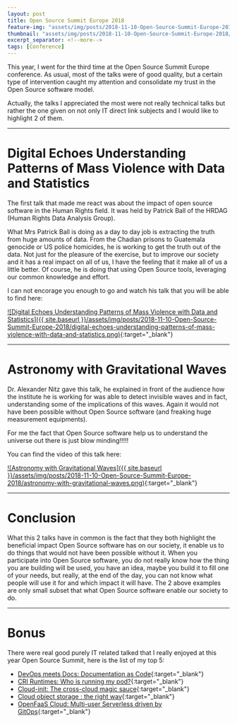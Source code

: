 ```yaml
---
layout: post
title: Open Source Summit Europe 2018
feature-img: "assets/img/posts/2018-11-10-Open-Source-Summit-Europe-2018/OSSEU18_Banner.jpg"
thumbnail: "assets/img/posts/2018-11-10-Open-Source-Summit-Europe-2018/OSSEU18_Banner.jpg"
excerpt_separator: <!--more-->
tags: [Conference]
---
```


This year, I went for the third time at the Open Source Summit Europe conference. As usual, most of the talks were of good quality, but a certain type of intervention caught my attention and consolidate my trust in the Open Source software model.
<!--more-->

Actually, the talks I appreciated the most were not really technical talks but rather the one given on not only IT direct link subjects and I would like to highlight 2 of them.

---

# Digital Echoes Understanding Patterns of Mass Violence with Data and Statistics

The first talk that made me react was about the impact of open source software in the Human Rights field. It was held by Patrick Ball of the HRDAG (Human Rights Data Analysis Group).

What Mrs Patrick Ball is doing as a day to day job is extracting the truth from huge amounts of data. From the Chadian prisons to Guatemala genocide or US police homicides, he is working to get the truth out of the data. Not just for the pleasure of the exercise, but to improve our society and it has a real impact on all of us, I have the feeling that it make all of us a little better. Of course, he is doing that using Open Source tools, leveraging our common knowledge and effort.

I can not encorage you enough to go and watch his talk that you will be able to find here:

[![Digital Echoes Understanding Patterns of Mass Violence with Data and Statistics]({{ site.baseurl }}/assets/img/posts/2018-11-10-Open-Source-Summit-Europe-2018/digital-echoes-understanding-patterns-of-mass-violence-with-data-and-statistics.png)](https://www.youtube.com/watch?v=wGF6zAlE1hs&list=PLbzoR-pLrL6qThA7SAbhVfuMbjZsJX1CY){:target="_blank"}

---

# Astronomy with Gravitational Waves

Dr. Alexander Nitz gave this talk, he explained in front of the audience how the institute he is working for was able to detect invisible waves and in fact, understanding some of the implications of this waves. Again it would not have been possible without Open Source software (and freaking huge measurement equipments).

For me the fact that Open Source software help us to understand the universe out there is just blow minding!!!!!

You can find the video of this talk here:

[![Astronomy with Gravitational Waves]({{ site.baseurl }}/assets/img/posts/2018-11-10-Open-Source-Summit-Europe-2018/astronomy-with-gravitational-waves.png)](https://youtu.be/kKmwyvZnPUE?list=PLbzoR-pLrL6qThA7SAbhVfuMbjZsJX1CY){:target="_blank"}

---

# Conclusion

What this 2 talks have in common is the fact that they both highlight the beneficial impact Open Source software has on our society, it enable us to do things that would not have been possible without it. When you participate into Open Source software, you do not really know how the thing you are building will be used, you have an idea, maybe you build it to fill one of your needs, but really, at the end of the day, you can not know what people will use it for and which impact it will have. The 2 above examples are only small subset that what Open Source software enable our society to do.

---

# Bonus

There were real good purely IT related talked that I really enjoyed at this year Open Source Summit, here is the list of my top 5:

- [DevOps meets Docs: Documentation as Code](https://events.linuxfoundation.org/wp-content/uploads/2017/12/DevOps-Meets-Docs-Documentation-as-Code-Robert-Kratky-Red-Hat.pdf){:target="_blank"}
- [CRI Runtimes: Who is running my pod?](https://events.linuxfoundation.org/wp-content/uploads/2017/12/Whos-Running-my-Pods-A-Deep-Dive-into-Kubernetes-and-the-Container-Runtime-Interface-Phil-Estes-IBM.pdf){:target="_blank"}
- [Cloud-init: The cross-cloud magic sauce](https://events.linuxfoundation.org/wp-content/uploads/2017/12/cloud-init-The-cross-cloud-Magic-Sauce-Scott-Moser-Chad-Smith-Canonical.pdf){:target="_blank"}
- [Cloud object storage : the right way](https://events.linuxfoundation.org/wp-content/uploads/2017/12/Cloud-Object-Storage-The-Right-Way-Orit-Wasserman-Lightbits-Labs.pdf){:target="_blank"}
- [OpenFaaS Cloud: Multi-user Serverless driven by GitOps](https://events.linuxfoundation.org/wp-content/uploads/2017/12/oss-eu-final-22-oct-vmware_alex-ellis.pdf){:target="_blank"}
